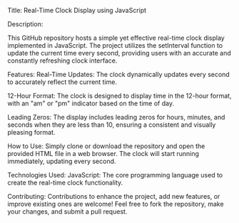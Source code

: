 Title: Real-Time Clock Display using JavaScript

Description:

This GitHub repository hosts a simple yet effective real-time clock display implemented in JavaScript. The project utilizes the setInterval function to update the current time every second, providing users with an accurate and constantly refreshing clock interface.

Features:
Real-Time Updates: The clock dynamically updates every second to accurately reflect the current time.

12-Hour Format: The clock is designed to display time in the 12-hour format, with an "am" or "pm" indicator based on the time of day.

Leading Zeros: The display includes leading zeros for hours, minutes, and seconds when they are less than 10, ensuring a consistent and visually pleasing format.

How to Use:
Simply clone or download the repository and open the provided HTML file in a web browser. The clock will start running immediately, updating every second.

Technologies Used:
JavaScript: The core programming language used to create the real-time clock functionality.

Contributing:
Contributions to enhance the project, add new features, or improve existing ones are welcome! Feel free to fork the repository, make your changes, and submit a pull request.
